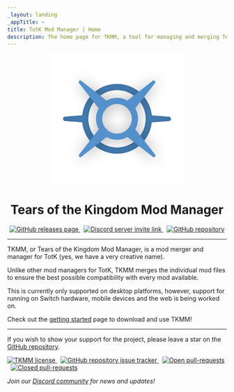 ```yaml
---
_layout: landing
_appTitle: ~
title: TotK Mod Manager | Home
description: The home page for TKMM, a tool for managing and merging Tears of the Kingdom mods.
---
```


<script type="application/ld+json">
    {
      "@context": "https://schema.org/",
      "@type": "SoftwareApplication",
      "name": "TotK Mod Manager",
      "operatingSystem": "Windows 8.1+, Linux, Steam Deck, macOS",
      "applicationCategory": ["GameApplication", "UtilitiesApplication"],
      "offers": {
        "@type": "Offer",
        "price": 0
      }
    }
</script>

<div align="center">
  <a href="" title="TKMM landing page" rel="nofollow"><img src="logo.png" width="300vh" alt="TKMM Logo"></a>
  <h1 id="main-title">Tears of the Kingdom Mod Manager</h1>
</div>

<p align="center" style="text-align: center;">
  <a href="https://github.com/TKMM-Team/Tkmm/releases">
    <img src="https://img.shields.io/github/v/tag/TKMM-Team/Tkmm?style=for-the-badge&logoColor=C71B42&color=C71B42&labelColor=2A2C33&logo=git&label=Version" alt="GitHub releases page"/>
  </a> &nbsp;
  <a href="https://discord.com/invite/3tNUBWQRXv">
    <img src="https://img.shields.io/discord/1179611100183011429?style=for-the-badge&logoColor=5865F2&color=5865F2&labelColor=2A2C33&logo=discord&label=discord" alt="Discord server invite link"/>
  </a> &nbsp;
  <a href="https://github.com/TKMM-Team/Tkmm">
    <img src="https://img.shields.io/github/stars/TKMM-Team/Tkmm?style=for-the-badge&logoColor=FFCB41&color=FFCB41&labelColor=2A2C33&logo=github" alt="GitHub repository"/>
  </a>
</p>

---

TKMM, or Tears of the Kingdom Mod Manager, is a mod merger and manager for TotK (yes, we have a very creative name).

Unlike other mod managers for TotK, TKMM merges the individual mod files to ensure the best possible compatibility with every mod available.

This is currently only supported on desktop platforms, however, support for running on Switch hardware, mobile devices and the web is being worked on.

Check out the [getting started](/docs/) page to download and use TKMM!

---

If you wish to show your support for the project, please leave a star on the [GitHub repository](https://github.com/TKMM-Team/Tkmm).

<p>
  <a href="https://github.com/TKMM-Team/Tkmm/blob/master/License.md">
    <img src="https://img.shields.io/github/license/TKMM-Team/Tkmm?logoColor=c6cdde&color=c6cdde&logo=opensourceinitiative&style=for-the-badge&labelColor=2A2C33" alt="TKMM license"/>
  </a> &nbsp;
  <a href="https://github.com/TKMM-Team/Tkmm/issues">
    <img src="https://img.shields.io/github/issues/TKMM-Team/Tkmm?logoColor=red&color=red&logo=github&style=for-the-badge&labelColor=2A2C33" alt="GitHub repository issue tracker"/>
  </a> &nbsp;
  <a href="https://github.com/TKMM-Team/Tkmm/pulls">
    <img src="https://img.shields.io/github/issues-pr/TKMM-Team/Tkmm?style=for-the-badge&labelColor=2A2C33&logoColor=blue&color=blue&logo=github" alt="Open pull-requests"/>
  </a> &nbsp;
  <a href="https://github.com/TKMM-Team/Tkmm/pulls">
    <img src="https://img.shields.io/github/issues-pr-closed/TKMM-Team/Tkmm?style=for-the-badge&labelColor=2A2C33&logoColor=5751FF&color=5751FF&logo=github" alt="Closed pull-requests"/>
  </a>
</p>

*Join our [Discord community](https://discord.com/invite/3tNUBWQRXv) for news and updates!*
